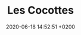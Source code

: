 ---
layout: event
title:  "Les Cocottes"
date:   2020-06-18 14:52:51 +0200
categories: event juin-2020
---